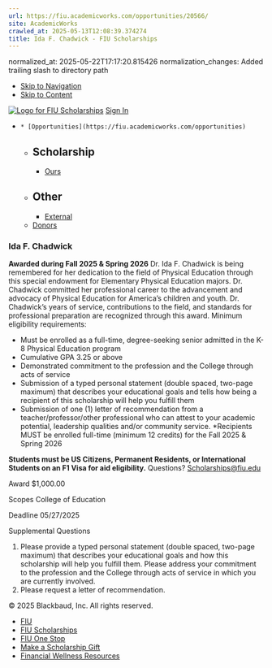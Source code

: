 ```yaml
---
url: https://fiu.academicworks.com/opportunities/20566/
site: AcademicWorks
crawled_at: 2025-05-13T12:08:39.374274
title: Ida F. Chadwick - FIU Scholarships
---
```

normalized_at: 2025-05-22T17:17:20.815426
normalization_changes: Added trailing slash to directory path

  * [Skip to Navigation](https://fiu.academicworks.com/opportunities/20566#navigation)
  * [Skip to Content](https://fiu.academicworks.com/opportunities/20566#main)

[![Logo for FIU Scholarships](https://s3.amazonaws.com/static.academicworks.com/clients/fiu/assets/images/logo.png)](http://fiu.academicworks.com) [Sign In](https://fiu.academicworks.com/users/sign_in)
  *     * [Opportunities](https://fiu.academicworks.com/opportunities)
      * ## Scholarship
        * [Ours](https://fiu.academicworks.com/opportunities)
      * ## Other
        * [External](https://fiu.academicworks.com/opportunities/external)
    * [Donors](https://fiu.academicworks.com/donors)


### Ida F. Chadwick
**Awarded during Fall 2025 & Spring 2026**
Dr. Ida F. Chadwick is being remembered for her dedication to the field of Physical Education through this special endowment for Elementary Physical Education majors. Dr. Chadwick committed her professional career to the advancement and advocacy of Physical Education for America’s children and youth. Dr. Chadwick’s years of service, contributions to the field, and standards for professional preparation are recognized through this award.
Minimum eligibility requirements:
  * Must be enrolled as a full-time, degree-seeking senior admitted in the K-8 Physical Education program
  * Cumulative GPA 3.25 or above
  * Demonstrated commitment to the profession and the College through acts of service
  * Submission of a typed personal statement (double spaced, two-page maximum) that describes your educational goals and tells how being a recipient of this scholarship will help you fulfill them
  * Submission of one (1) letter of recommendation from a teacher/professor/other professional who can attest to your academic potential, leadership qualities and/or community service. *Recipients MUST be enrolled full-time (minimum 12 credits) for the Fall 2025 & Spring 2026


**Students must be US Citizens, Permanent Residents, or International Students on an F1 Visa for aid eligibility.**
Questions? Scholarships@fiu.edu 

Award
    $1,000.00 

Scopes
    College of Education 

Deadline
    05/27/2025 

Supplemental Questions
    
  1. Please provide a typed personal statement (double spaced, two-page maximum) that describes your educational goals and how this scholarship will help you fulfill them. Please address your commitment to the profession and the College through acts of service in which you are currently involved.
  2. Please request a letter of recommendation.


© 2025 Blackbaud, Inc. All rights reserved. 
  * [FIU ](http://fiu.edu/)
  * [FIU Scholarships](http://scholarships.fiu.edu)
  * [FIU One Stop](http://onestop.fiu.edu)
  * [Make a Scholarship Gift](https://give.fiu.edu/give-now/)
  * [Financial Wellness Resources](https://go.fiu.edu/iGrad)



